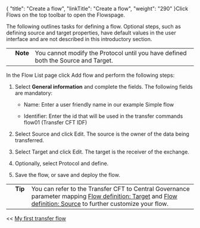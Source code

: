 {
    "title": "Create a flow",
    "linkTitle": "Create a flow",
    "weight": "290"
}Click Flows on the top toolbar to open the Flowspage.

The following outlines tasks for defining a flow. Optional steps, such as defining source and target properties, have default values in the user interface and are not described in this introductory section.

<table cellpadding="0" cellspacing="0">
   <col/>
   <col/>
   <col/>
      <tr>
         <td valign="top">         </td>
         <td valign="top"><span><b>Note</b></span>
         </td>
         <td data-mc-autonum="&lt;b&gt;Note&lt;/b&gt;" valign="top">You cannot modify the Protocol until you have defined both the Source and Target.          </td>
      </tr>
</table>

In the Flow List page click Add flow and perform the following steps:

1.  Select **General information** and complete the fields. The following fields are mandatory:
    -   Name: Enter a user friendly name in our example Simple flow
    -   Identifier: Enter the id that will be used in the transfer commands flow01 (Transfer CFT IDF)
2.  Select Source and click Edit. The source is the owner of the data being transferred.
3.  Select Target and click Edit. The target is the receiver of the exchange.
4.  Optionally, select Protocol and define.
5.  Save the flow, or save and deploy the flow.

<table cellpadding="0" cellspacing="0">
   <col/>
   <col/>
   <col/>
      <tr>
         <td valign="top">         </td>
         <td valign="top"><span><b>Tip  </b></span>
         </td>
         <td data-mc-autonum="&lt;b&gt;Tip  &lt;/b&gt;" valign="top">You can refer to the Transfer CFT to <span>Central Governance</span> parameter mapping <a href="../r_flow_target">Flow definition: Target</a> and <a href="../r_flow_source">Flow definition: Source</a> to further customize your flow.         </td>
      </tr>
</table>

&lt;&lt; [My first transfer flow](../../)
